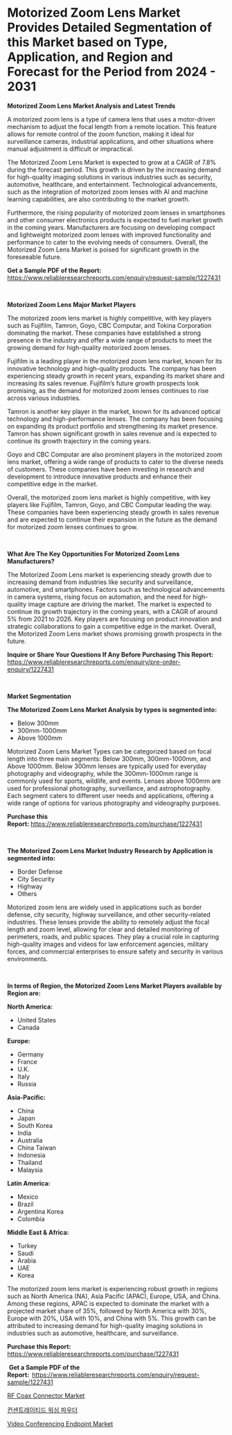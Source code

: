 <p><h1>Motorized Zoom Lens Market Provides Detailed Segmentation of this Market based on Type, Application, and Region and Forecast for the Period from 2024 - 2031</h1></p><p><strong>Motorized Zoom Lens Market Analysis and Latest Trends</strong></p>
<p><p>A motorized zoom lens is a type of camera lens that uses a motor-driven mechanism to adjust the focal length from a remote location. This feature allows for remote control of the zoom function, making it ideal for surveillance cameras, industrial applications, and other situations where manual adjustment is difficult or impractical.</p><p>The Motorized Zoom Lens Market is expected to grow at a CAGR of 7.8% during the forecast period. This growth is driven by the increasing demand for high-quality imaging solutions in various industries such as security, automotive, healthcare, and entertainment. Technological advancements, such as the integration of motorized zoom lenses with AI and machine learning capabilities, are also contributing to the market growth.</p><p>Furthermore, the rising popularity of motorized zoom lenses in smartphones and other consumer electronics products is expected to fuel market growth in the coming years. Manufacturers are focusing on developing compact and lightweight motorized zoom lenses with improved functionality and performance to cater to the evolving needs of consumers. Overall, the Motorized Zoom Lens Market is poised for significant growth in the foreseeable future.</p></p>
<p><strong>Get a Sample PDF of the Report:&nbsp;</strong> <a href="https://www.reliableresearchreports.com/enquiry/request-sample/1227431">https://www.reliableresearchreports.com/enquiry/request-sample/1227431</a></p>
<p>&nbsp;</p>
<p><strong>Motorized Zoom Lens Major Market Players</strong></p>
<p><p>The motorized zoom lens market is highly competitive, with key players such as Fujifilm, Tamron, Goyo, CBC Computar, and Tokina Corporation dominating the market. These companies have established a strong presence in the industry and offer a wide range of products to meet the growing demand for high-quality motorized zoom lenses.</p><p>Fujifilm is a leading player in the motorized zoom lens market, known for its innovative technology and high-quality products. The company has been experiencing steady growth in recent years, expanding its market share and increasing its sales revenue. Fujifilm’s future growth prospects look promising, as the demand for motorized zoom lenses continues to rise across various industries.</p><p>Tamron is another key player in the market, known for its advanced optical technology and high-performance lenses. The company has been focusing on expanding its product portfolio and strengthening its market presence. Tamron has shown significant growth in sales revenue and is expected to continue its growth trajectory in the coming years.</p><p>Goyo and CBC Computar are also prominent players in the motorized zoom lens market, offering a wide range of products to cater to the diverse needs of customers. These companies have been investing in research and development to introduce innovative products and enhance their competitive edge in the market.</p><p>Overall, the motorized zoom lens market is highly competitive, with key players like Fujifilm, Tamron, Goyo, and CBC Computar leading the way. These companies have been experiencing steady growth in sales revenue and are expected to continue their expansion in the future as the demand for motorized zoom lenses continues to grow.</p></p>
<p>&nbsp;</p>
<p><strong>What Are The Key Opportunities For Motorized Zoom Lens Manufacturers?</strong></p>
<p><p>The Motorized Zoom Lens market is experiencing steady growth due to increasing demand from industries like security and surveillance, automotive, and smartphones. Factors such as technological advancements in camera systems, rising focus on automation, and the need for high-quality image capture are driving the market. The market is expected to continue its growth trajectory in the coming years, with a CAGR of around 5% from 2021 to 2026. Key players are focusing on product innovation and strategic collaborations to gain a competitive edge in the market. Overall, the Motorized Zoom Lens market shows promising growth prospects in the future.</p></p>
<p><strong>Inquire or Share Your Questions If Any Before Purchasing This Report:</strong> <a href="https://www.reliableresearchreports.com/enquiry/pre-order-enquiry/1227431">https://www.reliableresearchreports.com/enquiry/pre-order-enquiry/1227431</a></p>
<p>&nbsp;</p>
<p><strong>Market Segmentation</strong></p>
<p><strong>The Motorized Zoom Lens Market Analysis by types is segmented into:</strong></p>
<p><ul><li>Below 300mm</li><li>300mm-1000mm</li><li>Above 1000mm</li></ul></p>
<p><p>Motorized Zoom Lens Market Types can be categorized based on focal length into three main segments: Below 300mm, 300mm-1000mm, and Above 1000mm. Below 300mm lenses are typically used for everyday photography and videography, while the 300mm-1000mm range is commonly used for sports, wildlife, and events. Lenses above 1000mm are used for professional photography, surveillance, and astrophotography. Each segment caters to different user needs and applications, offering a wide range of options for various photography and videography purposes.</p></p>
<p><strong>Purchase this Report:&nbsp;</strong><a href="https://www.reliableresearchreports.com/purchase/1227431">https://www.reliableresearchreports.com/purchase/1227431</a></p>
<p>&nbsp;</p>
<p><strong>The Motorized Zoom Lens Market Industry Research by Application is segmented into:</strong></p>
<p><ul><li>Border Defense</li><li>City Security</li><li>Highway</li><li>Others</li></ul></p>
<p><p>Motorized zoom lens are widely used in applications such as border defense, city security, highway surveillance, and other security-related industries. These lenses provide the ability to remotely adjust the focal length and zoom level, allowing for clear and detailed monitoring of perimeters, roads, and public spaces. They play a crucial role in capturing high-quality images and videos for law enforcement agencies, military forces, and commercial enterprises to ensure safety and security in various environments.</p></p>
<p>&nbsp;</p>
<p><strong>In terms of Region, the Motorized Zoom Lens Market Players available by Region are:</strong></p>
<p>
    <p> <strong> North America: </strong>
        <ul>
            <li>United States</li>
            <li>Canada</li>
        </ul>
        </p> 
    <p> <strong> Europe: </strong>
        <ul>
            <li>Germany</li>
            <li>France</li>
            <li>U.K.</li>
            <li>Italy</li>
            <li>Russia</li>
        </ul>
        </p> 
    <p> <strong> Asia-Pacific: </strong>
        <ul>
            <li>China</li>
            <li>Japan</li>
            <li>South Korea</li>
            <li>India</li>
            <li>Australia</li>
            <li>China Taiwan</li>
            <li>Indonesia</li>
            <li>Thailand</li>
            <li>Malaysia</li>
        </ul>
        </p> 
    <p> <strong> Latin America: </strong>
        <ul>
            <li>Mexico</li>
            <li>Brazil</li>
            <li>Argentina Korea</li>
            <li>Colombia</li>
        </ul>
        </p> 
    <p> <strong> Middle East & Africa: </strong>
        <ul>
            <li>Turkey</li>
            <li>Saudi</li>
            <li>Arabia</li>
            <li>UAE</li>
            <li>Korea</li>
        </ul>
    </p>
    </p>
<p><p>The motorized zoom lens market is experiencing robust growth in regions such as North America (NA), Asia Pacific (APAC), Europe, USA, and China. Among these regions, APAC is expected to dominate the market with a projected market share of 35%, followed by North America with 30%, Europe with 20%, USA with 10%, and China with 5%. This growth can be attributed to increasing demand for high-quality imaging solutions in industries such as automotive, healthcare, and surveillance.</p></p>
<p><strong>Purchase this Report: </strong><a href="https://www.reliableresearchreports.com/purchase/1227431">https://www.reliableresearchreports.com/purchase/1227431</a></p>
<p>&nbsp;<strong>Get a Sample PDF of the Report:&nbsp;&nbsp;</strong><a href="https://www.reliableresearchreports.com/enquiry/request-sample/1227431">https://www.reliableresearchreports.com/enquiry/request-sample/1227431</a></p>
<p><strong></strong></p>
<p><p><a href="https://github.com/nicholepatriciadoylenwnrjr0/Market-Research-Report-List-1/blob/main/rf-coax-connector-market.md">RF Coax Connector Market</a></p><p><a href="https://github.com/fernandotryO5lson96765/Market-Research-Report-List-1/blob/main/49320149118.md">컨센트레이티드 워싱 파우더</a></p><p><a href="https://github.com/sofayahoo2023/Market-Research-Report-List-3/blob/main/video-conferencing-endpoint-market.md">Video Conferencing Endpoint Market</a></p></p>